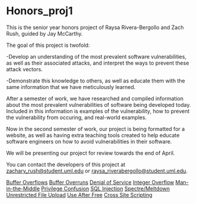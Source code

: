 # Honors_proj1

This is the senior year honors project of Raysa Rivera-Bergollo and Zach Rush, guided by Jay McCarthy. 

The goal of this project is twofold:
  
  -Develop an understanding of the most prevalent software vulnerabilities, as well as their associated attacks, and interpret the ways to    prevent these attack vectors.
  
  -Demonstrate this knowledge to others, as well as educate them with the same information that we have meticulously learned.
  
After a semester of work, we have researched and compiled information about the most prevalent vulnerabilities of software being developed today. Included in this information is examples of the vulnerability, how to prevent the vulnerability from occuring, and real-world examples. 

Now in the second semester of work, our project is being formatted for a website, as well as having extra teaching tools created to help educate software engineers on how to avoid vulnerabilities in their software. 

We will be presenting our project for review towards the end of April. 

You can contact the developers of this project at zachary_rush@student.uml.edu or raysa_riverabergollo@student.uml.edu.

[Buffer Overflows](https://raysarivera.github.io/Honors_proj1/Lesson/BufferOverflow_lesson)
[Buffer Overruns](https://raysarivera.github.io/Honors_proj1/Lesson/BufferOverrun_lesson)
[Denial of Service](https://raysarivera.github.io/Honors_proj1/Lesson/DenialOfService_lesson)
[Integer Overflow](https://raysarivera.github.io/Honors_proj1/Lesson/IntegerOverflow_lesson)
[Man-in-the-Middle](https://raysarivera.github.io/Honors_proj1/Lesson/Man-in-the-Middle_lesson)
[Privilege Confusion](https://raysarivera.github.io/Honors_proj1/Lesson/PrivilegeConfusion_lesson)
[SQL Injection](https://raysarivera.github.io/Honors_proj1/Lesson/SQLInjection_lesson)
[Spectre/Meltdown](https://raysarivera.github.io/Honors_proj1/Lesson/SpectreMeltdown_lesson)
[Unrestricted File Upload](https://raysarivera.github.io/Honors_proj1/Lesson/UnrestrictedFileUpload_lesson)
[Use After Free](https://raysarivera.github.io/Honors_proj1/Lesson/UseAfterFree_lesson)
[Cross Site Scripting](https://raysarivera.github.io/Honors_proj1/Lesson/XSS_lesson)
